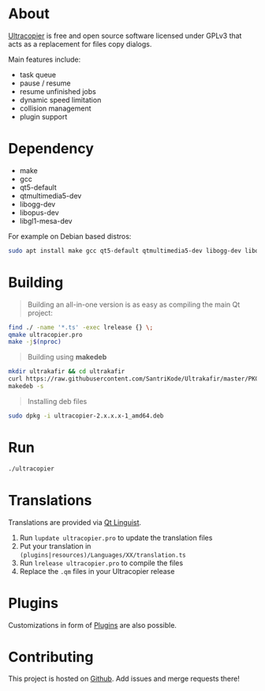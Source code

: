 # About

[Ultracopier](https://ultracopier.herman-brule.com/) is free and open
source software licensed under GPLv3 that acts as a replacement for
files copy dialogs.

Main features include:
- task queue
- pause / resume
- resume unfinished jobs
- dynamic speed limitation
- collision management
- plugin support

# Dependency
- make
- gcc
- qt5-default
- qtmultimedia5-dev
- libogg-dev 
- libopus-dev
- libgl1-mesa-dev

For example on Debian based distros:

```bash
sudo apt install make gcc qt5-default qtmultimedia5-dev libogg-dev libopus-dev libgl1-mesa-dev
```

# Building

> Building an all-in-one version is as easy as compiling the main Qt project:

```bash
find ./ -name '*.ts' -exec lrelease {} \;
qmake ultracopier.pro
make -j$(nproc)
```

> Building using **makedeb**

```bash
mkdir ultrakafir && cd ultrakafir
curl https://raw.githubusercontent.com/SantriKode/Ultrakafir/master/PKGBUILD -o PKGBUILD
makedeb -s
```

> Installing deb files
```bash
sudo dpkg -i ultracopier-2.x.x.x-1_amd64.deb
```

# Run

```bash
./ultracopier
```

# Translations

Translations are provided via [Qt Linguist](http://doc.qt.io/qt-5/qtlinguist-index.html).

1. Run `lupdate ultracopier.pro` to update the translation files
2. Put your translation in `(plugins|resources)/Languages/XX/translation.ts`
3. Run `lrelease ultracopier.pro` to compile the files
4. Replace the `.qm` files in your Ultracopier release


# Plugins

Customizations in form of [Plugins](plugins/README.md) are also possible.


# Contributing
This project is hosted on [Github](https://github.com/alphaonex86/Ultracopier).
Add issues and merge requests there!

